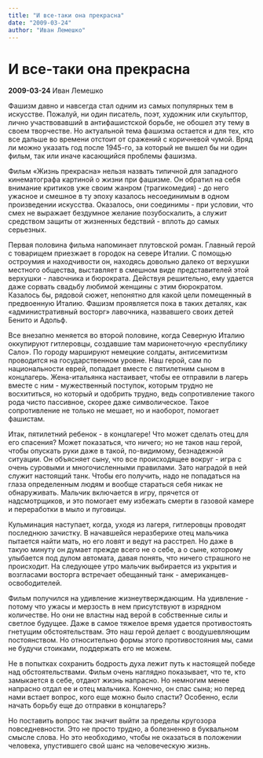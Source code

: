 ```yaml
---
title: "И все-таки она прекрасна"
date: "2009-03-24"
author: "Иван Лемешко"
---
```


# И все-таки она прекрасна

**2009-03-24** Иван Лемешко

Фашизм давно и навсегда стал одним из самых популярных тем в искусстве. Пожалуй, ни один писатель, поэт, художник или скульптор, лично участвовавший в антифашистской борьбе, не обошел эту тему в своем творчестве. Но актуальной тема фашизма остается и для тех, кто все дальше во времени отстоит от сражений с коричневой чумой. Вряд ли можно указать год после 1945-го, за который не вышел бы ни один фильм, так или иначе касающийся проблемы фашизма.

Фильм «Жизнь прекрасна» нельзя назвать типичной для западного кинематографа картиной о жизни при фашизме. Он обратил на себя внимание критиков уже своим жанром (трагикомедия) - до него ужасное и смешное в ту эпоху казалось несоединимым в одном произведении искусства. Оказалось, они соединимы - при условии, что смех не выражает бездумное желание позубоскалить, а служит средством защиты от жизненных бедствий - вплоть до самых серьезных.

Первая половина фильма напоминает плутовской роман. Главный герой с товарищем приезжает в городок на севере Италии. С помощью остроумия и находчивости он, находясь довольно далеко от верхушки местного общества, выставляет в смешном виде представителей этой верхушки - лавочника и бюрократа. Действуя решительно, ему удается даже сорвать свадьбу любимой женщины с этим бюрократом. Казалось бы, рядовой сюжет, непонятно для какой цели помещенный в предвоенную Италию. Фашизм проявляется пока в таких деталях, как «административный восторг» лавочника, назвавшего своих детей Бенито и Адольф.

Все внезапно меняется во второй половине, когда Северную Италию оккупируют гитлеровцы, создавшие там марионеточную «республику Сало». По городу маршируют немецкие солдаты, антисемитизм проводится на государственном уровне. Наш герой, сам по национальности еврей, попадает вместе с пятилетним сыном в концлагерь. Жена-итальянка настаивает, чтобы ее отправили в лагерь вместе с ним - мужественный поступок, которым трудно не восхититься, но который и одобрить трудно, ведь сопротивление такого рода чисто пассивное, скорее даже символическое. Такое сопротивление не только не мешает, но и наоборот, помогает фашистам.

Итак, пятилетний ребенок - в концлагере! Что может сделать отец для его спасения? Может показаться, что ничего; но не таков наш герой, чтобы опускать руки даже в такой, по-видимому, безнадежной ситуации. Он объясняет сыну, что все происходящее вокруг - игра с очень суровыми и многочисленными правилами. Зато наградой в ней служит настоящий танк. Чтобы его получить, надо не попадаться на глаза определенным людям и вообще стараться себя никак не обнаруживать. Мальчик включается в игру, прячется от надсмотрщиков, и это помогает ему избежать смерти в газовой камере и переработки в мыло и пуговицы.

Кульминация наступает, когда, уходя из лагеря, гитлеровцы проводят последнюю зачистку. В начавшейся неразберихе отец мальчика пытается найти мать, но его ловят и ведут на расстрел. Но даже в такую минуту он думает прежде всего не о себе, а о сыне, которому улыбается под дулом автомата, давая понять, что ничего страшного не происходит. На следующее утро мальчик выбирается из укрытия и возгласами восторга встречает обещанный танк - американцев-освободителей.

Фильм получился на удивление жизнеутверждающим. На удивление - потому что ужасы и мерзость в нем присутствуют в изрядном количестве. Но они не властны над верой в собственные силы и светлое будущее. Даже в самое тяжелое время удается противостоять гнетущим обстоятельствам. Это наш герой делает с воодушевляющим постоянством. Но относительно формы этого противостояния мы, сами не будучи стоиками, поддержать его не можем.

Не в попытках сохранить бодрость духа лежит путь к настоящей победе над обстоятельствами. Фильм очень наглядно показывает, что те, кто замыкается в себе, отдают жизнь напрасно. Но немногим менее напрасно отдал ее и отец мальчика. Конечно, он спас сына; но перед нами встает вопрос, кого еще можно было спасти? Особенно, если начать борьбу еще до отправки в концлагерь?

Но поставить вопрос так значит выйти за пределы кругозора повседневности. Это не просто трудно, а болезненно в буквальном смысле слова. Но это необходимо, чтобы не оказаться в положении человека, упустившего свой шанс на человеческую жизнь.